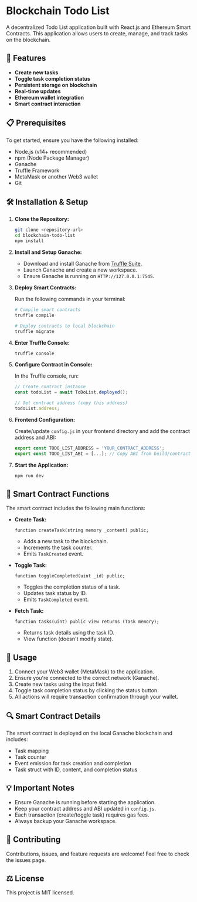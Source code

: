 # Blockchain Todo List

A decentralized Todo List application built with React.js and Ethereum Smart Contracts. This application allows users to create, manage, and track tasks on the blockchain.

## 🚀 Features

- **Create new tasks**
- **Toggle task completion status**
- **Persistent storage on blockchain**
- **Real-time updates**
- **Ethereum wallet integration**
- **Smart contract interaction**

## 📋 Prerequisites

To get started, ensure you have the following installed:

- Node.js (v14+ recommended)
- npm (Node Package Manager)
- Ganache
- Truffle Framework
- MetaMask or another Web3 wallet
- Git

## 🛠 Installation & Setup

1. **Clone the Repository:**

   ```bash
   git clone <repository-url>
   cd blockchain-todo-list
   npm install
   ```

2. **Install and Setup Ganache:**
   - Download and install Ganache from [Truffle Suite](https://trufflesuite.com/ganache/).
   - Launch Ganache and create a new workspace.
   - Ensure Ganache is running on `HTTP://127.0.0.1:7545`.

3. **Deploy Smart Contracts:**

   Run the following commands in your terminal:

   ```bash
   # Compile smart contracts
   truffle compile

   # Deploy contracts to local blockchain
   truffle migrate
   ```

4. **Enter Truffle Console:**

   ```bash
   truffle console
   ```

5. **Configure Contract in Console:**

   In the Truffle console, run:

   ```javascript
   // Create contract instance
   const todoList = await ToDoList.deployed();

   // Get contract address (copy this address)
   todoList.address;
   ```

6. **Frontend Configuration:**

   Create/update `config.js` in your frontend directory and add the contract address and ABI:

   ```javascript
   export const TODO_LIST_ADDRESS = 'YOUR_CONTRACT_ADDRESS';
   export const TODO_LIST_ABI = [...]; // Copy ABI from build/contracts/TodoList.json
   ```

7. **Start the Application:**

   ```bash
   npm run dev
   ```

## 🔧 Smart Contract Functions

The smart contract includes the following main functions:

- **Create Task:**

   ```solidity
   function createTask(string memory _content) public;
   ```

   - Adds a new task to the blockchain.
   - Increments the task counter.
   - Emits `TaskCreated` event.

- **Toggle Task:**

   ```solidity
   function toggleCompleted(uint _id) public;
   ```

   - Toggles the completion status of a task.
   - Updates task status by ID.
   - Emits `TaskCompleted` event.

- **Fetch Task:**

   ```solidity
   function tasks(uint) public view returns (Task memory);
   ```

   - Returns task details using the task ID.
   - View function (doesn't modify state).

## 📝 Usage

1. Connect your Web3 wallet (MetaMask) to the application.
2. Ensure you're connected to the correct network (Ganache).
3. Create new tasks using the input field.
4. Toggle task completion status by clicking the status button.
5. All actions will require transaction confirmation through your wallet.

## 🔍 Smart Contract Details

The smart contract is deployed on the local Ganache blockchain and includes:

- Task mapping
- Task counter
- Event emission for task creation and completion
- Task struct with ID, content, and completion status

## 💡 Important Notes

- Ensure Ganache is running before starting the application.
- Keep your contract address and ABI updated in `config.js`.
- Each transaction (create/toggle task) requires gas fees.
- Always backup your Ganache workspace.

## 🤝 Contributing

Contributions, issues, and feature requests are welcome! Feel free to check the issues page.

## ⚖️ License

This project is MIT licensed.





